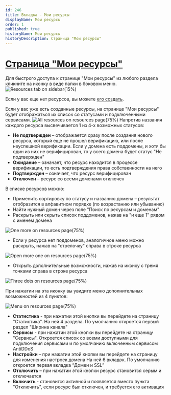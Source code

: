 ```yaml
---
id: 246
title: Вкладка - Мои ресурсы
displayName: Мои ресурсы
order: 1
published: true
historyName: Мои ресурсы
historyDescription: Страница "Мои ресурсы"
---
```


# [Страница "Мои ресурсы"](my-resources-page)
Для быстрого доступа к странице "Мои ресурсы" из любого раздела кликните на иконку в виде папки в боковом меню.
![Resources tab on sidebar(15%)](https://img.solarspace.pro/docs/resources-tab-on-sidebar.jpg "Вкладка 'Мои ресурсы' в боковом меню")

Если у вас еще нет ресурсов, вы можете [его создать]([205]).

Если у вас уже есть созданные ресурсы, на странице "Мои ресурсы" будет отображаться их список со статусами и подключенными сервисами.
![All resources on resources page(75%)](https://img.solarspace.pro/docs/all-resources-on-resources-page.jpg "Список ресурсов на странице 'Мои ресурсы'")
Напротив названия каждого ресурса высвечивается 1 из 4-х возможных статусов:
- **Не подтвержден** – отображается сразу после создания нового ресурса, который еще не прошел верификацию, или после неуспешной верификации. Если у домена есть поддомены, и хотя бы один из них не верифицирован, то у всего домена будет статус "Не подтвержден"
- **Ожидание** – означает, что ресурс находится в процессе верификации, то есть подтверждения права собственности на него
- **Подтвержден** – означает, что ресурс верифицирован
- **Отключен** – ресурс со всеми доменами отключен

В списке ресурсов можно: 
- Применить сортировку по статусу и названию домена – результат отобразится в алфавитном порядке (по возрастанию или убыванию)
- Найти нужный домен через поле "Поиск по ресурсам и доменам"
- Раскрыть или скрыть список поддоменов, нажав на "и еще 1" рядом с именем домена

![One more on resources page(75%)](https://img.solarspace.pro/docs/more-one-on-resources-page.jpg "Скрытый блок доменов на странице ресурсов")

- Если у ресурса нет поддоменов, аналогичное меню можно раскрыть, нажав на "стрелочку" справа в строке ресурса

![Open more one on resources page(75%)](https://img.solarspace.pro/docs/open-more-one-on-resources-page.jpg "Раскрытый блок доменов на странице ресурсов")

- Открыть дополнительные возможности, нажав на иконку с тремя точками справа в строке ресурса

![Three dots on resources page(75%)](https://img.solarspace.pro/docs/three-dots-on-resources-page.jpg "Иконка с тремя точками на странице ресурсов")

При нажатии на эта иконку вы увидите меню дополнительных возможностей из 4 пунктов:

![Menu on resources page(75%)](https://img.solarspace.pro/docs/menu-on-resources-page.jpg "Меню на странице ресурсов")

- **Статистика** - при нажатии этой кнопки вы перейдете на страницу "Статистика". На ней 4 раздела. По умолчанию откроется первый раздел "Ширина канала"
- **Сервисы** - при нажатии этой кнопки вы перейдете на страницу "Сервисы". Откроется список со всеми доступными для подключения сервисами и по умолчанию включенным сервисом AntiDDoS
- **Настройки** – при нажатии этой кнопки вы перейдете на страницу для изменения настроек домена На ней 6 вкладок. По умолчанию откроется первая вкладка “Домен и SSL”
- **Отключить** – при нажатии этой кнопки ресурс становится серым и отключается
- **Включить** - становится активной и появляется вместо пункта "Отключить", если ресурс был отключен, и требуется его активация